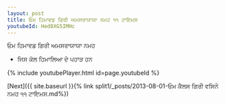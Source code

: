```yaml
---
layout: post
title: ਓਮ ਹਿਮਾਵਡ ਗਿਰੀ ਅਮਸਰਾਯਾਯਾ ਨਮਹ ੧੧ ਟਾਇਮਸ
youtubeId: Hed8XG5IMHc
---
```

 
 
 ਓਮ ਹਿਮਾਵਡ ਗਿਰੀ ਅਮਸਰਾਯਾਯਾ ਨਮਹ  
 
 -  ਜਿਸ ਕੋਲ ਹਿਮਾਲਿਆ ਦੇ ਪਹਾੜ ਹਨ 
 
  
 
  
 
 
 
 
 
 


{% include youtubePlayer.html id=page.youtubeId %}
 
[Next]({{ site.baseurl }}{% link  split1/_posts/2013-08-01-ਓਮ ਕੈਲਸ ਗਿਰੀ ਵਸਿਨੇ ਨਮਹ ੧੧ ਟਾਇਮਸ.md%})
 
